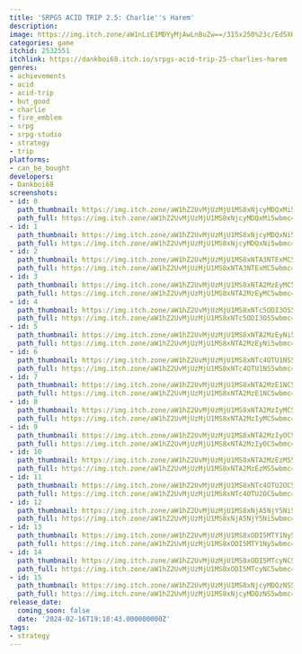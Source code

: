 ```yaml
---
title: 'SRPGS ACID TRIP 2.5: Charlie''s Harem'
description:
image: https://img.itch.zone/aW1nLzE1MDYyMjAwLnBuZw==/315x250%23c/Ed5XHL.png
categories: game
itchid: 2532551
itchlink: https://dankboi68.itch.io/srpgs-acid-trip-25-charlies-harem
genres:
- achievements
- acid
- acid-trip
- but_good
- charlie
- fire_emblem
- srpg
- srpg-studio
- strategy
- trip
platforms:
- can_be_bought
developers:
- Dankboi68
screenshots:
- id: 0
  path_thumbnail: https://img.itch.zone/aW1hZ2UvMjUzMjU1MS8xNjcyMDQxMi5wbmc=/347x500/fuXTJe.png
  path_full: https://img.itch.zone/aW1hZ2UvMjUzMjU1MS8xNjcyMDQxMi5wbmc=/original/bYGZ2C.png
- id: 1
  path_thumbnail: https://img.itch.zone/aW1hZ2UvMjUzMjU1MS8xNjcyMDQxNi5wbmc=/347x500/auy29B.png
  path_full: https://img.itch.zone/aW1hZ2UvMjUzMjU1MS8xNjcyMDQxNi5wbmc=/original/dIjW5d.png
- id: 2
  path_thumbnail: https://img.itch.zone/aW1hZ2UvMjUzMjU1MS8xNTA3NTExMC5wbmc=/347x500/jnxERc.png
  path_full: https://img.itch.zone/aW1hZ2UvMjUzMjU1MS8xNTA3NTExMC5wbmc=/original/w4mlmb.png
- id: 3
  path_thumbnail: https://img.itch.zone/aW1hZ2UvMjUzMjU1MS8xNTA2MzEyMC5wbmc=/347x500/ZQPtlG.png
  path_full: https://img.itch.zone/aW1hZ2UvMjUzMjU1MS8xNTA2MzEyMC5wbmc=/original/NmrIG%2B.png
- id: 4
  path_thumbnail: https://img.itch.zone/aW1hZ2UvMjUzMjU1MS8xNTc5ODI3OS5wbmc=/347x500/rCMIS4.png
  path_full: https://img.itch.zone/aW1hZ2UvMjUzMjU1MS8xNTc5ODI3OS5wbmc=/original/GjzxZ3.png
- id: 5
  path_thumbnail: https://img.itch.zone/aW1hZ2UvMjUzMjU1MS8xNTA2MzEyNi5wbmc=/347x500/%2Bn1OCi.png
  path_full: https://img.itch.zone/aW1hZ2UvMjUzMjU1MS8xNTA2MzEyNi5wbmc=/original/Daa31Y.png
- id: 6
  path_thumbnail: https://img.itch.zone/aW1hZ2UvMjUzMjU1MS8xNTc4OTU1NS5wbmc=/347x500/W0v%2BVi.png
  path_full: https://img.itch.zone/aW1hZ2UvMjUzMjU1MS8xNTc4OTU1NS5wbmc=/original/ntaTMu.png
- id: 7
  path_thumbnail: https://img.itch.zone/aW1hZ2UvMjUzMjU1MS8xNTA2MzE1NC5wbmc=/347x500/gpystA.png
  path_full: https://img.itch.zone/aW1hZ2UvMjUzMjU1MS8xNTA2MzE1NC5wbmc=/original/T4gIQ0.png
- id: 8
  path_thumbnail: https://img.itch.zone/aW1hZ2UvMjUzMjU1MS8xNTA2MzIyMC5wbmc=/347x500/pkBojq.png
  path_full: https://img.itch.zone/aW1hZ2UvMjUzMjU1MS8xNTA2MzIyMC5wbmc=/original/WFPnuE.png
- id: 9
  path_thumbnail: https://img.itch.zone/aW1hZ2UvMjUzMjU1MS8xNTA2MzIyOC5wbmc=/347x500/5ApeAL.png
  path_full: https://img.itch.zone/aW1hZ2UvMjUzMjU1MS8xNTA2MzIyOC5wbmc=/original/OoXqRQ.png
- id: 10
  path_thumbnail: https://img.itch.zone/aW1hZ2UvMjUzMjU1MS8xNTA2MzEzMS5wbmc=/347x500/HNHHaS.png
  path_full: https://img.itch.zone/aW1hZ2UvMjUzMjU1MS8xNTA2MzEzMS5wbmc=/original/WKhQ78.png
- id: 11
  path_thumbnail: https://img.itch.zone/aW1hZ2UvMjUzMjU1MS8xNTc4OTU2OC5wbmc=/347x500/kzmuNi.png
  path_full: https://img.itch.zone/aW1hZ2UvMjUzMjU1MS8xNTc4OTU2OC5wbmc=/original/qvv%2BGQ.png
- id: 12
  path_thumbnail: https://img.itch.zone/aW1hZ2UvMjUzMjU1MS8xNjA5NjY5Ni5wbmc=/347x500/H5lEwY.png
  path_full: https://img.itch.zone/aW1hZ2UvMjUzMjU1MS8xNjA5NjY5Ni5wbmc=/original/iFxTu7.png
- id: 13
  path_thumbnail: https://img.itch.zone/aW1hZ2UvMjUzMjU1MS8xODI5MTY1Ny5wbmc=/347x500/GlsMSe.png
  path_full: https://img.itch.zone/aW1hZ2UvMjUzMjU1MS8xODI5MTY1Ny5wbmc=/original/2JcqRA.png
- id: 14
  path_thumbnail: https://img.itch.zone/aW1hZ2UvMjUzMjU1MS8xODI5MTcyNC5wbmc=/347x500/33ZMmX.png
  path_full: https://img.itch.zone/aW1hZ2UvMjUzMjU1MS8xODI5MTcyNC5wbmc=/original/AyAyyM.png
- id: 15
  path_thumbnail: https://img.itch.zone/aW1hZ2UvMjUzMjU1MS8xNjcyMDQzNS5wbmc=/347x500/klpaTj.png
  path_full: https://img.itch.zone/aW1hZ2UvMjUzMjU1MS8xNjcyMDQzNS5wbmc=/original/Ceog%2Ft.png
release_date:
  coming_soon: false
  date: '2024-02-16T19:10:43.000000000Z'
tags:
- strategy
---
```



